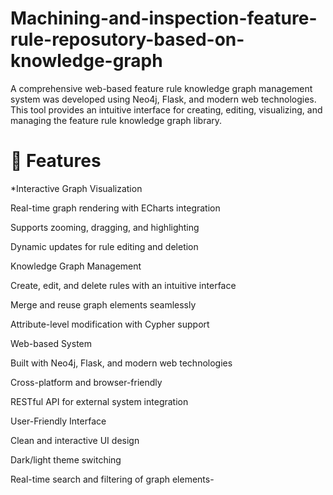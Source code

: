 # Machining-and-inspection-feature-rule-reposutory-based-on-knowledge-graph
A comprehensive web-based feature rule knowledge graph management system was developed using Neo4j, Flask, and modern web technologies. This tool provides an intuitive interface for creating, editing, visualizing, and managing the feature rule knowledge graph library.

# 🚀 Features

*Interactive Graph Visualization

Real-time graph rendering with ECharts integration

Supports zooming, dragging, and highlighting

Dynamic updates for rule editing and deletion

Knowledge Graph Management

Create, edit, and delete rules with an intuitive interface

Merge and reuse graph elements seamlessly

Attribute-level modification with Cypher support

Web-based System

Built with Neo4j, Flask, and modern web technologies

Cross-platform and browser-friendly

RESTful API for external system integration

User-Friendly Interface

Clean and interactive UI design

Dark/light theme switching

Real-time search and filtering of graph elements-
